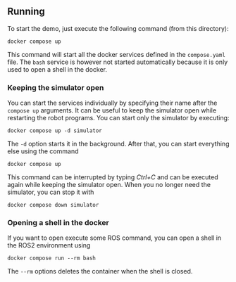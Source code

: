 ## Running

To start the demo, just execute the following command (from this directory):
```
docker compose up
```

This command will start all the docker services defined in the `compose.yaml` file.
The `bash` service is however not started automatically because it is only used to open a shell in
the docker.


### Keeping the simulator open

You can start the services individually by specifying their name after the `compose up` arguments.
It can be useful to keep the simulator open while restarting the robot programs.
You can start only the simulator by executing:
```
docker compose up -d simulator
```
The `-d` option starts it in the background.
After that, you can start everything else using the command
```
docker compose up
```
This command can be interrupted by typing _Ctrl+C_ and can be executed again while keeping the
simulator open.
When you no longer need the simulator, you can stop it with
```
docker compose down simulator
```

### Opening a shell in the docker

If you want to open execute some ROS command, you can open a shell in the ROS2 environment using
```
docker compose run --rm bash
```
The `--rm` options deletes the container when the shell is closed.
